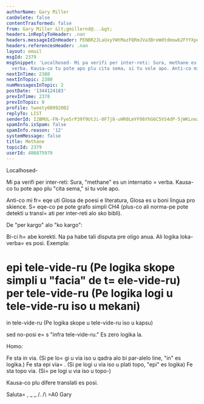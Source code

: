 ```yaml
---
authorName: Gary Miller
canDelete: false
contentTrasformed: false
from: Gary Miller &lt;gmillernd@...&gt;
headers.inReplyToHeader: .nan
headers.messageIdInHeader: PENBR2JLaUxyYWtMazFQRmJVa3BreWdtdmowb2FYYXpqeStkazZ3aEJvV3I3NV9MLW1id0BtYWlsLmdtYWlsLmNvbT4=
headers.referencesHeader: .nan
layout: email
msgId: 2379
msgSnippet: 'Localhosed- Mi pa verifi per inter-reti: Sura, methane es un internatio
  verba. Kausa-co tu pote apo plu cita sema, si tu vole apo. Anti-co mi freqe uti'
nextInTime: 2380
nextInTopic: 2380
numMessagesInTopic: 2
postDate: '1344124183'
prevInTime: 2378
prevInTopic: 0
profile: tweety08092002
replyTo: LIST
senderId: I2BMUL-FN-Fye5rP39f9UtJi-0F7j8-uHR0LmYF06YhG6C5VS4dP-5jWKLnezG4RjZtW1RsOh5gdh99c8Elayk9T8Sm0r31l
spamInfo.isSpam: false
spamInfo.reason: '12'
systemMessage: false
title: Methane
topicId: 2379
userId: 486875979
---
```


Localhosed-

Mi pa verifi per inter-reti: Sura, "methane" es un internatio =
verba.
Kausa-co tu pote apo plu "cita sema," si tu vole apo.

Anti-co mi fr=
eqe uti Glosa de poesi e literatura, Glosa es u boni
lingua pro skience.  S=
eqe-co pe pote grafo simpli CH4 (plus-co ali
norma-pe pote detekti u transl=
ati per inter-reti alo sko bibli).

De "per kargo" alo "ko kargo":

Bi-ci h=
abe korekti. Na pa habe tali disputa pre oligo anua.  Ali
logika loka-verba=
 es posi. Exempla:

epi tele-vide-ru (Pe logika skope simpli u "facia" de t=
ele-vide-ru)
per tele-vide-ru (Pe logika logi u tele-vide-ru iso u mekani)
=
in tele-vide-ru (Pe logika skope u tele-vide-ru iso u kapsu)

sed no-posi e=
s "infra tele-vide-ru." Es zero logika la.

Homo:

Fe sta in via. (Si pe lo=
gi u via iso u qadra alo bi par-alelo line,
"in" es logika.)
Fe sta epi via=
. (Si pe logi u via iso u plati topo, "epi" es logika)
Fe sta topo via. (Si=
 pe logi u via iso u topo-)

Kausa-co plu difere translati es posi.

Saluta=
,
_ _
/.
/\ =A0 Gary
#

